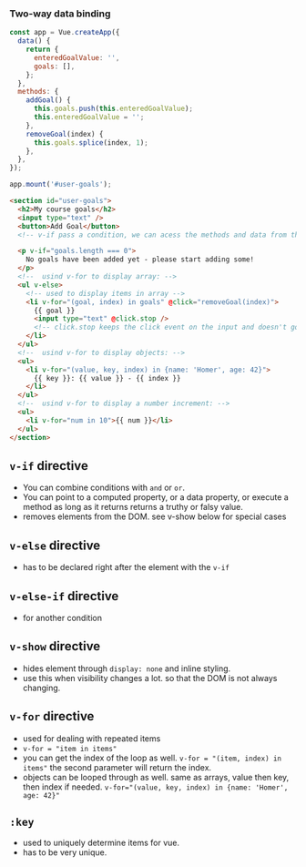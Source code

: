 ### Two-way data binding

```javascript
const app = Vue.createApp({
  data() {
    return {
      enteredGoalValue: '',
      goals: [],
    };
  },
  methods: {
    addGoal() {
      this.goals.push(this.enteredGoalValue);
      this.enteredGoalValue = '';
    },
    removeGoal(index) {
      this.goals.splice(index, 1);
    },
  },
});

app.mount('#user-goals');
```

```html
<section id="user-goals">
  <h2>My course goals</h2>
  <input type="text" />
  <button>Add Goal</button>
  <!-- v-if pass a condition, we can acess the methods and data from the js -->

  <p v-if="goals.length === 0">
    No goals have been added yet - please start adding some!
  </p>
  <!--  usind v-for to display array: -->
  <ul v-else>
    <!-- used to display items in array -->
    <li v-for="(goal, index) in goals" @click="removeGoal(index)">
      {{ goal }}
      <input type="text" @click.stop />
      <!-- click.stop keeps the click event on the input and doesn't go all the way to the click even on the list item-->
    </li>
  </ul>
  <!--  usind v-for to display objects: -->
  <ul>
    <li v-for="(value, key, index) in {name: 'Homer', age: 42}">
      {{ key }}: {{ value }} - {{ index }}
    </li>
  </ul>
  <!--  usind v-for to display a number increment: -->
  <ul>
    <li v-for="num in 10">{{ num }}</li>
  </ul>
</section>
```

## `v-if` directive

- You can combine conditions with `and` or `or`.
- You can point to a computed property, or a data property, or execute a method as long as it returns returns a truthy or falsy value.
- removes elements from the DOM. see v-show below for special cases

## `v-else` directive

- has to be declared right after the element with the `v-if`

## `v-else-if` directive

- for another condition

## `v-show` directive

- hides element through `display: none` and inline styling.
- use this when visibility changes a lot. so that the DOM is not always changing.

## `v-for` directive

- used for dealing with repeated items
- `v-for = "item in items"`
- you can get the index of the loop as well. `v-for = "(item, index) in items"` the second parameter will return the index.
- objects can be looped through as well. same as arrays, value then key, then index if needed. `v-for="(value, key, index) in {name: 'Homer', age: 42}"`

## `:key`

- used to uniquely determine items for vue.
- has to be very unique.
